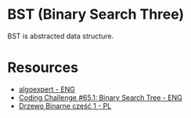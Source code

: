 # BST (Binary Search Three)
BST is abstracted data structure.

# Resources
* [algoexpert - ENG](https://www.algoexpert.io/product)
* [Coding Challenge #65.1: Binary Search Tree - ENG](https://www.youtube.com/watch?v=ZNH0MuQ51m4)
* [Drzewo Binarne część 1 - PL](http://jsdn.pl/struktury-danych-w-javascripcie-drzewo-binarne/)

